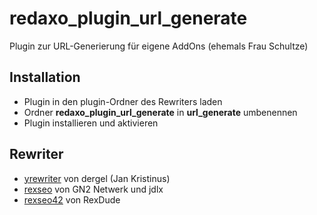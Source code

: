 redaxo_plugin_url_generate
==========================

Plugin zur URL-Generierung für eigene AddOns (ehemals Frau Schultze)




Installation
--------------------------------------------------------------------------------
* Plugin in den plugin-Ordner des Rewriters laden
* Ordner **redaxo_plugin_url_generate** in **url_generate** umbenennen
* Plugin installieren und aktivieren


Rewriter
--------------------------------------------------------------------------------
* [yrewriter](https://github.com/dergel/redaxo4_yrewrite) von dergel (Jan Kristinus)
* [rexseo](https://github.com/gn2netwerk/rexseo) von GN2 Netwerk und jdlx
* [rexseo42](https://github.com/rexdude/rexseo42) von RexDude
